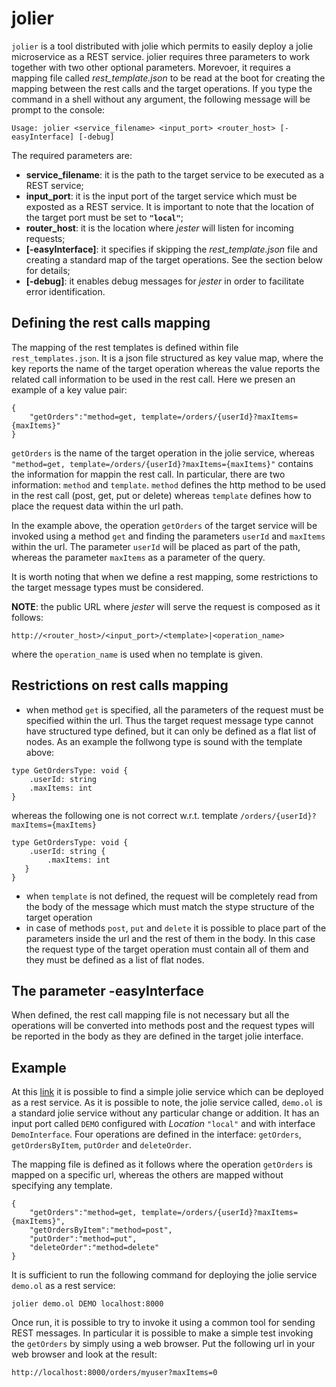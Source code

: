 # jolier
`jolier` is a tool distributed with jolie which permits to easily deploy a jolie microservice as a REST service. jolier requires three parameters to work together with two other optional parameters. Morevoer, it requires a mapping file called _rest_template.json_ to be read at the boot for creating the mapping between the rest calls and the target operations. If you type the command in a shell without any argument, the following message will be prompt to the console:
```
Usage: jolier <service_filename> <input_port> <router_host> [-easyInterface] [-debug]
```

The required parameters are:
* **service_filename**: it is the path to the target service to be executed as a REST service;
* **input_port**: it is the input port of the target service which must be exposted as a REST service. It is important to note that the location of the target port must be set to **`"local"`**;
* **router_host**: it is the location where _jester_ will listen for incoming requests;
* **[-easyInterface]**: it specifies if skipping the _rest_template.json_ file and creating a standard map of the target operations. See the section below for details;
* **[-debug]**: it enables debug messages for _jester_ in order to facilitate error identification.

## Defining the rest calls mapping
The mapping of the rest templates is defined within file `rest_templates.json`. It is a json file structured as key value map, where the key reports the name of the target operation whereas the value reports the related call information to be used in the rest call. Here we presen an example of a key value pair:

```
{
    "getOrders":"method=get, template=/orders/{userId}?maxItems={maxItems}"
}
```
`getOrders` is the name of the target operation in the jolie service, whereas `"method=get, template=/orders/{userId}?maxItems={maxItems}"` contains the information for mappin the rest call. In particular, there are two information: `method` and `template`. `method` defines the http method to be used in the rest call (post, get, put or delete) whereas `template` defines how to place the request data within the url path.

In the example above, the operation `getOrders` of the target service will be invoked using a method `get` and finding the parameters `userId` and `maxItems` within the url. The parameter `userId` will be placed as part of the path, whereas the parameter `maxItems` as a parameter of the query.

It is worth noting that when we define a rest mapping, some restrictions to the target message types must be considered.

**NOTE**: the public URL where _jester_ will serve the request is composed as it follows:
```
http://<router_host>/<input_port>/<template>|<operation_name>
```
where the `operation_name` is used when no template is given.

## Restrictions on rest calls mapping
* when method `get` is specified, all the parameters of the request must be specified within the url. Thus the target request message type cannot have structured type defined, but it can only be defined as a flat list of nodes. As an example the follwong type is sound with the template above: 
```
type GetOrdersType: void {
    .userId: string
    .maxItems: int
} 
```
whereas the following one is not correct w.r.t. template `/orders/{userId}?maxItems={maxItems}`
```
type GetOrdersType: void {
    .userId: string {
        .maxItems: int
   }
}
```
* when `template` is not defined, the request will be completely read from the body of the message which must match the stype structure of the target operation
* in case of methods `post`, `put` and `delete` it is possible to place part of the parameters inside the url and the rest of them in the body. In this case the request type of the target operation must contain all of them and they must be defined as a list of flat nodes.

## The parameter -easyInterface
When defined, the rest call mapping file is not necessary but all the operations will be converted into methods post and the request types will be reported in the body as they are defined in the target jolie interface.

## Example
At this [link](https://github.com/jolie/examples/tree/master/05_other_tools/03_jolier) it is possible to find a simple jolie service which can be deployed as a rest service. As it is possible to note, the jolie service called, `demo.ol` is a standard jolie service without any particular change or addition. It has an input port called `DEMO` configured with _Location_ `"local"` and with interface `DemoInterface`. Four operations are defined in the interface: `getOrders`, `getOrdersByItem`, `putOrder` and `deleteOrder`.

The mapping file is defined as it follows where the operation `getOrders` is mapped on a specific url, whereas the others are mapped without specifying any template.

```
{
    "getOrders":"method=get, template=/orders/{userId}?maxItems={maxItems}",
    "getOrdersByItem":"method=post",
    "putOrder":"method=put",
    "deleteOrder":"method=delete"
}
```
It is sufficient to run the following command for deploying the jolie service `demo.ol` as a rest service:
```
jolier demo.ol DEMO localhost:8000
```
Once run, it is possible to try to invoke it using a common tool for sending REST messages. In particular it is possible to make a simple test invoking the `getOrders` by simply using a web browser. Put the following url in your web browser and look at the result:
```
http://localhost:8000/orders/myuser?maxItems=0
```


